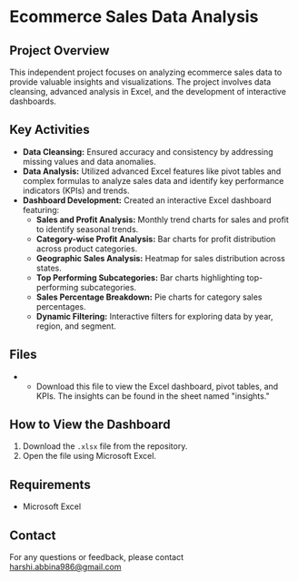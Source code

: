 # Ecommerce Sales Data Analysis

## Project Overview
This independent project focuses on analyzing ecommerce sales data to provide valuable insights and visualizations. The project involves data cleansing, advanced analysis in Excel, and the development of interactive dashboards.

## Key Activities

- **Data Cleansing:** Ensured accuracy and consistency by addressing missing values and data anomalies.
- **Data Analysis:** Utilized advanced Excel features like pivot tables and complex formulas to analyze sales data and identify key performance indicators (KPIs) and trends.
- **Dashboard Development:** Created an interactive Excel dashboard featuring:
  - **Sales and Profit Analysis:** Monthly trend charts for sales and profit to identify seasonal trends.
  - **Category-wise Profit Analysis:** Bar charts for profit distribution across product categories.
  - **Geographic Sales Analysis:** Heatmap for sales distribution across states.
  - **Top Performing Subcategories:** Bar charts highlighting top-performing subcategories.
  - **Sales Percentage Breakdown:** Pie charts for category sales percentages.
  - **Dynamic Filtering:** Interactive filters for exploring data by year, region, and segment.

## Files
- - Download this file to view the Excel dashboard, pivot tables, and KPIs. The insights can be found in the sheet named "insights."

## How to View the Dashboard
1. Download the `.xlsx` file from the repository.
2. Open the file using Microsoft Excel.

## Requirements
- Microsoft Excel

## Contact
For any questions or feedback, please contact harshi.abbina986@gmail.com

